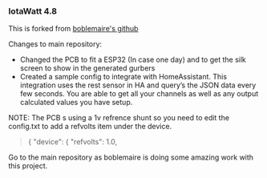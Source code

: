 ### IotaWatt 4.8

This is forked from [boblemaire's github](https://github.com/boblemaire/IoTaWatt)

Changes to main repository:
* Changed the PCB to fit a ESP32 (In case one day) and to get the silk screen to show in the generated gurbers
* Created a sample config to integrate with HomeAssistant. This integration uses the rest sensor in HA and query’s the JSON data every few seconds. You are able to get all your channels as well as any output calculated values you have setup.

NOTE: The PCB s using a 1v refrence shunt so you need to edit the config.txt to add a refvolts item under the device.

>{
>	"device": {
>		"refvolts": 1.0,

Go to the main repository as boblemaire is doing some amazing work with this project.
